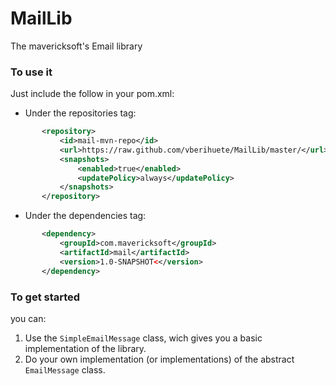 # MailLib
The mavericksoft's Email library

### To use it

Just include the follow in your pom.xml:

* Under the repositories tag:
 ```xml
        <repository>
            <id>mail-mvn-repo</id>
            <url>https://raw.github.com/vberihuete/MailLib/master/</url>
            <snapshots>
                <enabled>true</enabled>
                <updatePolicy>always</updatePolicy>
            </snapshots>
        </repository>
```        

* Under the dependencies tag:
 ```xml
        <dependency>
            <groupId>com.mavericksoft</groupId>
            <artifactId>mail</artifactId>
            <version>1.0-SNAPSHOT<</version>
        </dependency>
```       
### To get started

you can:

1. Use the `SimpleEmailMessage` class, wich gives you a basic implementation of the library.
2. Do your own implementation (or implementations) of the abstract `EmailMessage` class.
